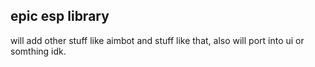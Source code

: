## epic esp library

will add other stuff like aimbot and stuff like that, also will port into ui or somthing idk. 
